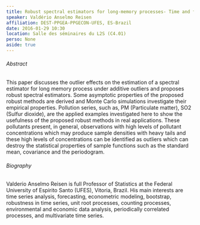 ```yaml
---
title: Robust spectral estimators for long-memory processes- Time and frequency domain approaches
speaker: Valdério Anselmo Reisen
affiliation: DEST-PPGEA-PPGECON-UFES, ES-Brazil
date: 2016-01-29 10:30
location: Salle des séminaires du L2S (C4.01)
perso: None
aside: true
---
```


###### Abstract
This paper discusses the outlier effects on the estimation of a
spectral estimator for long memory process under additive outliers and
proposes robust spectral estimators. Some asymptotic properties of the
proposed robust methods are derived and Monte Carlo simulations
investigate their empirical properties. Pollution series, such as, PM
(Particulate matter), SO2 (Sulfur dioxide), are the applied examples
investigated here to show the usefulness of the proposed robust
methods in real applications. These pollutants present, in general,
observations with high levels of pollutant concentrations which may
produce sample densities with heavy tails and these high levels of
concentrations can be identified as outliers which can destroy the
statistical properties of sample functions such as the standard mean,
covariance and the periodogram.

###### Biography
Valderio Anselmo Reisen is full Professor of Statistics at the Federal
University of Espirito Santo (UFES), Vitoria, Brazil. His main
interests are time series analysis, forecasting, econometric modeling,
bootstrap, robustness in time series, unit root processes, counting
processes, environmental and economic data analysis, periodically
correlated processes, and multivariate time series.